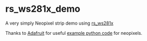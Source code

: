 # rs_ws281x_demo

A very simply Neopixel strip demo using [rs_ws281x](https://crates.io/crates/rs_ws281x)

Thanks to [Adafruit](https://www.adafruit.com/) for useful [example python code](https://github.com/adafruit/Adafruit_NeoPixel) for neopixels.

